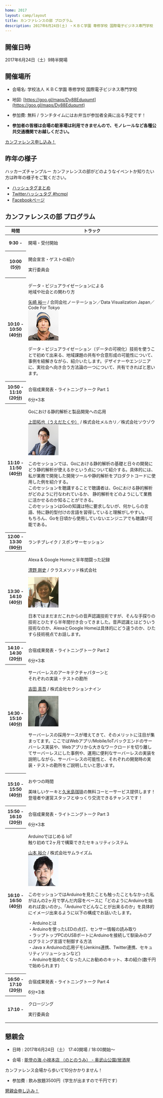 ```yaml
---
home: 2017
layout: camp/layout
title: カンファレンスの部 プログラム
description: 2017年6月24日(土) ・ＫＢＣ学園 専修学校 国際電子ビジネス専門学校
---
```



<i class="fa fa-calendar"></i> 開催日時
--------------------------------------------------------------------------------

2017年6月24日（土）9時半開場

<i class="fa fa-map-marker"></i> 開催場所
--------------------------------------------------------------------------------

- 会場名: 学校法人 ＫＢＣ学園 専修学校 国際電子ビジネス専門学校

- 地図:  [https://goo.gl/maps/Dy88Eduqumt](https://goo.gl/maps/Dy88Eduqumt)

- 参加費: 無料 / ランチタイムにはお弁当が参加者全員に出る予定です！

- **参加者の皆様は会場の駐車場は利用できませんので、モノレールなど各種公共交通機関でお越しください。**

<p><a href="https://hackers-champloo.doorkeeper.jp/events/60985" class="medium button" target="_blank">カンファレンス申し込み！</a></p>

<i class="fa fa-comments"></i> 昨年の様子
--------------------------------------------------------------------------------

ハッカーズチャンプルー カンファレンスの部がどのようなイベントか知りたい方は昨年の様子をご覧ください。

* [ハッシュタグまとめ](https://togetter.com/li/992121)
* [Twitterハッシュタグ #hcmpl](https://twitter.com/search?f=tweets&vertical=default&q=%23hcmpl&src=typd)
* [Facebookページ](https://www.facebook.com/hackerschamploo) 


<i class="fa fa-list-alt"></i> カンファレンスの部 プログラム
--------------------------------------------------------------------------------

<div id="schedule">
  <table>
    <thead>
      <tr>
        <th>時間</th>
        <th>トラック</th>
      </tr>
    </thead>
    <tbody>
      <tr>
        <th>9:30 -</th>
        <td><p class="track-title">開場・受付開始</p></td>
      </tr>
      <tr>
        <th>10:00 (5分)</th>
        <td>
          <p class="track-title">開会宣言・ゲストの紹介</p>
          <p class="track-speaker">実行委員会</p>
        </td>
      </tr>
      <tr>
        <th>10:10 - 10:50 (40分)</th>
        <td>
          <p class="track-title">データ・ビジュアライゼーションによる<br>地域や社会との関わり方</p>
          <p class="track-speaker">
            <a href="http://notation.co.jp/" target="_blank">矢崎 裕一</a> / 合同会社ノーテーション／Data Visualization Japan／Code For Tokyo
            <br/>
            <a href="http://notation.co.jp/" target="_blank">
              <img class="speaker-photo" src="/img/2017/speakers/photo_yazaki_100.png" />
            </a>
            </p>
            <p class="track-description">
            データ・ビジュアライゼーション（データの可視化）技術を使うことで初めて出来る、地域課題の共有や合意形成の可能性について、事例を紐解きながら、紹介いたします。デザイナーやエンジニアに、実社会へ向き合う方法論の一つについて、共有できればと思います。
            </p>
        </td>
      </tr>
      <tr>
        <th>10:50 - 11:10 (20分)</th>
        <td>
            <p class="track-title">合宿成果発表・ライトニングトーク Part 1</p>6分×3本<br />
        </td>
      </tr>
      <tr>
        <th>11:10 - 11:50 (40分)</th>
        <td>
          <p class="track-title">Goにおける静的解析と製品開発への応用</p>
          <p class="track-speaker">
            <a href="https://twitter.com/tenntenn" target="_blank">上田拓也（うえだたくや）</a> / 株式会社メルカリ／株式会社ソウゾウ
            <br/>
            <a href="https://twitter.com/tenntenn" target="_blank">
              <img class="speaker-photo" src="/img/2017/speakers/tenntenn.jpg" />
            </a>
          </p>
          <p class="track-description">
          このセッションでは、Goにおける静的解析の基礎と日々の開発にどう静的解析が使えるかという点について紹介する。具体的には、私が業務で開発した開発ツールや静的解析をプロダクトコードに使用した例を紹介する。<br>
このセッションを聴講することで聴講者は、Goにおける静的解析がどのように行なわれているか、
静的解析をどのようにして業務に活かせるのか知ることができる。<br>
このセッションはGoの知識は特に要求しないが、何かしらの言語、特に静的型付けの言語を習得していると理解がしやすい。<br>
もちろん、Goを日頃から使用していないエンジニアでも聴講が可能である。
          </p>
        </td>
      </tr>
      <tr class="track-break">
        <th>12:00 - 13:30 (90分)</th>
        <td><p class="track-title"><i class="fa fa-cutlery"></i> ランチブレイク / スポンサーセッション</p></td>
      </tr>
      <tr>
        <th>13:30 - 14:10 (40分)</th>
        <td>
          <p class="track-title">Alexa & Google Homeと半年間闘った記録</p>
          <p class="track-speaker">
            <p><a href="http://dev.classmethod.jp/author/seino-tsuyoshi/" target="_blank">清野 剛史</a> / クラスメソッド株式会社</p>
            <a href="http://dev.classmethod.jp/author/seino-tsuyoshi/" target="_blank">
                <img class="speaker-photo" src="/img/2017/speakers/seino.jpg" />
            </a>
          </p>
          <p class="track-description">
          日本ではまだまだこれからの音声認識技術ですが、そんな手探りの技術とひたすら半年間付き合ってきました。音声認識とはどういう技術なのか、AlexaとGoogle Homeは具体的にどう違うのか、ひたすら技術視点でお話します。
          </p>
        </td>
      </tr>
      <tr>
        <th>14:10 - 14:30 (20分)</th>
        <td>
            <p class="track-title">合宿成果発表・ライトニングトーク Part 2</p>6分×3本<br />
        </td>
      </tr>
      <tr>
        <th>14:30 - 15:10 (40分)</th>
        <td>
          <p class="track-title">サーバーレスのアーキテクチャパターンと<br>それぞれの実装・テストの勘所</p>
          <p class="track-speaker">
            <p><a href="http://yoshidashingo.hatenablog.com" target="_blank">吉田 真吾</a> / 株式会社セクションナイン</p>
            <a href="http://yoshidashingo.hatenablog.com" target="_blank">
                <img class="speaker-photo" src="/img/2017/speakers/yoshidashingo_square.jpg" />
            </a>
          </p>
          <p class="track-description">
          サーバーレスの採用ケースが増えてきて、そのメリットに注目が集まってます。ここではWebアプリ/Mobile/IoTバックエンドのサーバーレス実装や、Webアプリから大きなワークロードを切り離してサーバーレスにした事例や、運用に便利なサーバーレスの実装を説明しながら、サーバーレスの可能性と、それぞれの開発時の実装・テストの勘所をご説明したいと思います。
          </p>
        </td>
      </tr>
      <tr class="track-break">
        <th>15:10 - 15:50 (40分)</th>
        <td>
          <p class="track-title"><i class="fa fa-coffee"></i> おやつの時間</p>
          <p class="track-speaker">美味しいケーキと<a href="http://kumejima-coffee.com/" target="_blank">久米島珈琲</a>の無料コーヒーサービス提供します！<br />
          登壇者や運営スタッフとゆっくり交流できるチャンスです！</p>
        </td>
      </tr>
      <tr>
        <th>15:50 - 16:10 (20分)</th>
        <td>
            <p class="track-title">合宿成果発表・ライトニングトーク Part 3</p>6分×3本<br />
        </td>
      </tr>
      <tr>
        <th>16:10 - 16:50 (40分)</th>
        <td>
          <p class="track-title">Arduinoではじめる IoT<br>触り初めて2ヶ月で構築できたセキュリティシステム</p>
          <p class="track-speaker">
            <a href="http://samuraism.jp/diary/" target="_blank">山本 裕介</a> / 株式会社サムライズム
            <br/>
            <a href="http://samuraism.jp/diary/" target="_blank">
              <img class="speaker-photo" src="/img/2017/speakers/yusuke.jpg" />
            </a>
            </p>
            <p class="track-description">
            このセッションではArduinoを見たことも触ったこともなかった私がほんの2ヶ月で学んだ内容をベースに「どのようにArduinoを始めれば良いのか」、「Arduinoでどんなことが出来るのか」を具体的にイメージ出来るように以下の構成でお話いたします。<br>
            
・Arduinoとは<br>
・Arduinoを使ったLEDの点灯、センサー情報の読み取り<br>
・ラップトップPCのUSBポートにArduinoを接続して馴染みのプログラミング言語で制御する方法<br>
・Java x Arduinoの応用デモ(Jenkins連携、Twitter連携、セキュリティソリューションなど)<br>
・Arduinoを始めたくなった人にお勧めのキット、本の紹介(数千円で始められます)<br>
            </p>
        </td>
      </tr>
      <tr>
        <th>16:50 - 17:10 (20分)</th>
        <td>
            <p class="track-title">合宿成果発表・ライトニングトーク Part 4</p>6分×3本<br />
        </td>
      </tr>
      <tr>
        <th>17:10 -</th>
        <td>
          <p class="track-title">クロージング</p>
          <p class="track-speaker">実行委員会</p>
        </td>
      </tr>
    </tbody>
  </table>
</div>

<i class="fa fa-beer"></i> 懇親会
--------------------------------------------------------------------------------

- 日時 : 2017年6月24日（土） 17:40開場 / 18:00開始〜

- 会場 : [能登の海 小禄本店 （のとのうみ） - 奥武山公園/居酒屋](https://tabelog.com/okinawa/A4701/A470103/47000822/)

カンファレンス会場から歩いて10分かかりません！

- 参加費 : 飲み放題3500円（学生が出ますので千円です）


<p><a href="https://hackers-champloo.doorkeeper.jp/events/60986" class="medium button" target="_blank">懇親会申し込み！</a></p>
